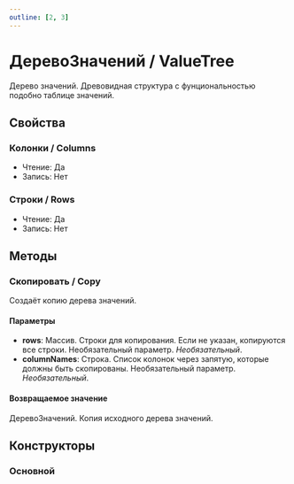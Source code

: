 ```yaml
---
outline: [2, 3]
---
```


# ДеревоЗначений / ValueTree


Дерево значений.
Древовидная структура с фунциональностью подобно таблице значений.


## Свойства


### Колонки / Columns

* Чтение: Да
* Запись: Нет

### Строки / Rows

* Чтение: Да
* Запись: Нет

## Методы


### Скопировать / Copy


Создаёт копию дерева значений.


#### Параметры

* **rows**: Массив. Строки для копирования. Если не указан, копируются все строки. Необязательный параметр. *Необязательный*. 
* **columnNames**: Строка. Список колонок через запятую, которые должны быть скопированы. Необязательный параметр. *Необязательный*. 

#### Возвращаемое значение


ДеревоЗначений. Копия исходного дерева значений.


## Конструкторы


### Основной

